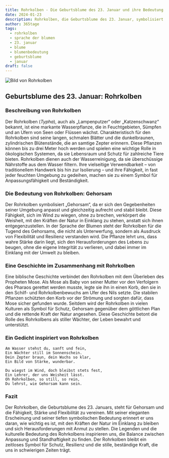 ```yaml
---
title: Rohrkolben - Die Geburtsblume des 23. Januar und ihre Bedeutung
date: 2024-01-23
description: Rohrkolben, die Geburtsblume des 23. Januar, symbolisiert Gehorsam. Erfahre mehr über ihre Geschichte, Bedeutung und Symbolik in der Sprache der Blumen.
author: 365tage
tags:
  - rohrkolben
  - sprache der blumen
  - 23. januar
  - blume
  - blumenbedeutung
  - geburtsblume
  - januar
draft: false
---
```


![Bild von Rohrkolben](https://cdn.pixabay.com/photo/2015/07/13/16/03/reeds-843366_1280.jpg#center)

## Geburtsblume des 23. Januar: Rohrkolben

### Beschreibung von Rohrkolben

Der Rohrkolben (_Typha_), auch als „Lampenputzer“ oder „Katzenschwanz“ bekannt, ist eine markante Wasserpflanze, die in Feuchtgebieten, Sümpfen und an Ufern von Seen oder Flüssen wächst. Charakteristisch für den Rohrkolben sind seine langen, schmalen Blätter und die dunkelbraunen, zylindrischen Blütenstände, die an samtige Zepter erinnern. Diese Pflanzen können bis zu drei Meter hoch werden und spielen eine wichtige Rolle in ökologischen Systemen, da sie Lebensraum und Schutz für zahlreiche Tiere bieten. Rohrkolben dienen auch der Wasserreinigung, da sie überschüssige Nährstoffe aus dem Wasser filtern. Ihre vielseitige Verwendbarkeit – von traditionellem Handwerk bis hin zur Isolierung – und ihre Fähigkeit, in fast jeder feuchten Umgebung zu gedeihen, machen sie zu einem Symbol für Anpassungsfähigkeit und Beständigkeit.

### Die Bedeutung von Rohrkolben: Gehorsam

Der Rohrkolben symbolisiert „Gehorsam“, da er sich den Gegebenheiten seiner Umgebung anpasst und gleichzeitig aufrecht und stabil bleibt. Diese Fähigkeit, sich im Wind zu wiegen, ohne zu brechen, verkörpert die Weisheit, mit den Kräften der Natur in Einklang zu stehen, anstatt sich ihnen entgegenzustellen. In der Sprache der Blumen steht der Rohrkolben für die Tugend des Gehorsams, die nicht als Unterwerfung, sondern als Ausdruck von Flexibilität und Resilienz verstanden wird. Die Pflanze lehrt uns, dass wahre Stärke darin liegt, sich den Herausforderungen des Lebens zu beugen, ohne die eigene Integrität zu verlieren, und dabei immer im Einklang mit der Umwelt zu bleiben.

### Eine Geschichte im Zusammenhang mit Rohrkolben

Eine biblische Geschichte verbindet den Rohrkolben mit dem Überleben des Propheten Mose. Als Mose als Baby von seiner Mutter vor den Verfolgern des Pharaos gerettet werden musste, legte sie ihn in einen Korb, den sie in den Schilf- und Rohrkolbenbewuchs am Ufer des Nils setzte. Die stabilen Pflanzen schützten den Korb vor der Strömung und sorgten dafür, dass Mose sicher gefunden wurde. Seitdem wird der Rohrkolben in vielen Kulturen als Symbol für Schutz, Gehorsam gegenüber dem göttlichen Plan und die rettende Kraft der Natur angesehen. Diese Geschichte betont die Rolle des Rohrkolbens als stiller Wächter, der Leben bewahrt und unterstützt.

### Ein Gedicht inspiriert von Rohrkolben

```
Am Wasser stehst du, sanft und fein,  
Ein Wächter still im Sonnenschein.  
Dein Zepter braun, dein Wuchs so klar,  
Ein Bild von Stärke, wunderbar.  

Du wiegst im Wind, doch bleibst stets fest,  
Ein Lehrer, der uns Weisheit lässt.  
Oh Rohrkolben, so still, so rein,  
Du lehrst, wie Gehorsam kann sein.  
```

### Fazit

Der Rohrkolben, die Geburtsblume des 23. Januars, steht für Gehorsam und die Fähigkeit, Stärke und Flexibilität zu vereinen. Mit seiner eleganten Erscheinung und seiner tiefen symbolischen Bedeutung erinnert er uns daran, wie wichtig es ist, mit den Kräften der Natur im Einklang zu bleiben und sich Herausforderungen mit Anmut zu stellen. Die Legenden und die kulturelle Bedeutung des Rohrkolbens inspirieren uns, die Balance zwischen Anpassung und Standhaftigkeit zu finden. Der Rohrkolben bleibt ein zeitloses Symbol für Schutz, Resilienz und die stille, beständige Kraft, die uns in schwierigen Zeiten trägt.